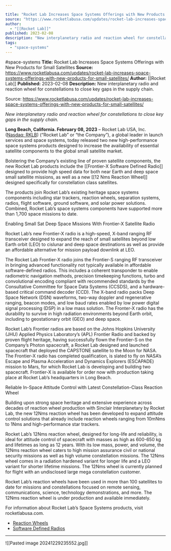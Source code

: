 ```yaml
---

title: "Rocket Lab Increases Space Systems Offerings with New Products for Small Satellites "
source: "https://www.rocketlabusa.com/updates/rocket-lab-increases-space-systems-offerings-with-new-products-for-small-satellites/"
author:
  - "[[Rocket Lab]]"
published: 2023-02-08
description: "New interplanetary radio and reaction wheel for constellations to close key gaps in the supply chain."
tags:
  - "space-systems"
---
```


#space-systems
**Title:** Rocket Lab Increases Space Systems Offerings with New Products for Small Satellites 
**Source:** https://www.rocketlabusa.com/updates/rocket-lab-increases-space-systems-offerings-with-new-products-for-small-satellites/
**Author:** [[Rocket Lab]]
**Published:** 2023-02-08
**Description:** New interplanetary radio and reaction wheel for constellations to close key gaps in the supply chain.

Source: https://www.rocketlabusa.com/updates/rocket-lab-increases-space-systems-offerings-with-new-products-for-small-satellites/

*New interplanetary radio and reaction wheel for constellations to close key gaps in the supply chain.*

**Long Beach, California. February 08, 2023** – Rocket Lab USA, Inc. ([Nasdaq: RKLB](https://www.nasdaq.com/market-activity/stocks/rklb-0)) (“Rocket Lab” or “the Company”), a global leader in launch services and space systems, today released two new high-performance space systems products designed to increase the availability of essential satellite components to the global small satellite market.

Bolstering the Company’s existing line of proven satellite components, the new Rocket Lab products include the [[Frontier-X Software Defined Radio]] designed to provide high speed data for both near Earth and deep space small satellite missions, as well as a new [[12 Nms Reaction Wheel]] designed specifically for constellation class satellites.

The products join Rocket Lab’s existing heritage space systems components including star trackers, reaction wheels, separation systems, radios, flight software, ground software, and solar power solutions. Combined, Rocket Lab’s space systems components have supported more than 1,700 space missions to date.

Enabling Small Sat Deep Space Missions With Frontier-X Satellite Radio

Rocket Lab’s new Frontier-X radio is a high-speed, X-band ranging RF transceiver designed to expand the reach of small satellites beyond low Earth orbit (LEO) to cislunar and deep space destinations as well as provide an affordable alternative for mission payload downlink at LEO.

The Rocket Lab Frontier-X radio joins the Frontier-S ranging RF transceiver in bringing advanced functionality not typically available in affordable software-defined radios. This includes a coherent transponder to enable radiometric navigation methods, precision timekeeping functions, turbo and convolutional encoding compliant with recommended standards by the Consultative Committee for Space Data Systems (CCSDS), and a hardware-based critical command decoder (CCD). The X-band radio packs Deep Space Network (DSN) waveforms, two-way doppler and regenerative ranging, beacon modes, and low baud rates enabled by low power digital signal processing (DSP) in a low mass solution. The Fronter-X radio has the durability to survive in high radiation environments beyond Earth orbit, including to geostationary orbit (GEO) and deep space.

Rocket Lab’s Frontier radios are based on the Johns Hopkins University (JHU) Applied Physics Laboratory’s (APL) Frontier Radio and backed by proven flight heritage, having successfully flown the Frontier-S on the Company’s Photon spacecraft, a Rocket Lab designed and launched spacecraft that deployed the CAPSTONE satellite to the Moon for NASA. The Frontier-X radio has completed qualification, is slated to fly on NASA’s Escape and Plasma Acceleration and Dynamics Explorers (ESCAPADE) mission to Mars, for which Rocket Lab is developing and building two spacecraft. Frontier-X is available for order now with production taking place at Rocket Lab’s headquarters in Long Beach.

Reliable In-Space Attitude Control with Latest Constellation-Class Reaction Wheel

Building upon strong space heritage and extensive experience across decades of reaction wheel production with Sinclair Interplanetary by Rocket Lab, the new 12Nms reaction wheel has been developed to expand attitude control solutions that already include reaction wheels ranging from 10mNms to 1Nms and high-performance star trackers.

Rocket Lab’s 12Nms reaction wheel, designed for long-life and reliability, is ideal for attitude control of spacecraft with masses as high as 600-650 kg and lifetimes as long as 12 years. With its low mass, power, and volume, the 12Nms reaction wheel caters to high mission assurance civil or national security missions as well as high volume constellation missions. The 12Nms wheel comes in a radiation hardened variant for longer life and a LEO variant for shorter lifetime missions. The 12Nms wheel is currently planned for flight with an undisclosed large mega constellation customer.

Rocket Lab’s reaction wheels have been used in more than 100 satellites to date for missions and constellations focused on remote sensing, communications, science, technology demonstrations, and more. The 12Nms reaction wheel is under production and available immediately.

For information about Rocket Lab’s Space Systems products, visit rocketlabusa.com.

- [Reaction Wheels](https://www.rocketlabusa.com/space-systems/satellite-components/reaction-wheels/)
- [Software Defined Radios](https://www.rocketlabusa.com/space-systems/radios/)

---

![[Pasted image 20241229235552.jpg]]